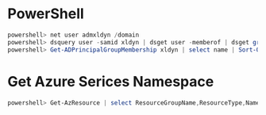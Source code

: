 # PowerShell

```powershell
powershell> net user admxldyn /domain
powershell> dsquery user -samid xldyn | dsget user -memberof | dsget group -samid | sort
powershell> Get-ADPrincipalGroupMembership xldyn | select name | Sort-Object -Property name
```

# Get Azure Serices Namespace

```powershell
powershell> Get-AzResource | select ResourceGroupName,ResourceType,Name | sort ResourceType | Format-Table
```

